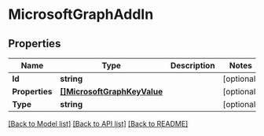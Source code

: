 # MicrosoftGraphAddIn

## Properties

Name | Type | Description | Notes
------------ | ------------- | ------------- | -------------
**Id** | **string** |  | [optional] 
**Properties** | [**[]MicrosoftGraphKeyValue**](microsoft.graph.keyValue.md) |  | [optional] 
**Type** | **string** |  | [optional] 

[[Back to Model list]](../README.md#documentation-for-models) [[Back to API list]](../README.md#documentation-for-api-endpoints) [[Back to README]](../README.md)


